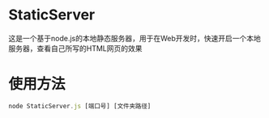 # StaticServer
这是一个基于node.js的本地静态服务器，用于在Web开发时，快速开启一个本地服务器，查看自己所写的HTML网页的效果
# 使用方法
```js
node StaticServer.js [端口号] [文件夹路径]
```
